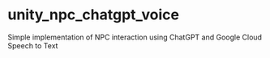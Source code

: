 # unity_npc_chatgpt_voice
Simple implementation of NPC interaction using ChatGPT and Google Cloud Speech to Text
